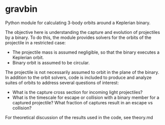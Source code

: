 # gravbin
Python module for calculating 3-body orbits around a Keplerian binary.

The objective here is understanding the capture and evolution of projectiles by a binary. To do this, the module provides solvers for the orbits of the projectile in a restricted case: 
- The projectile mass is assumed negligible, so that the binary executes a Keplerian orbit. 
- Binary orbit is assumed to be circular. 

The projectile is not necessarily assumed to orbit in the plane of the binary. In addition to the orbit solvers, code is included to produce and analyze suites of orbits to address several questions of interest: 
- What is the capture cross section for incoming light projectiles?
- What is the timescale for escape or collision with a binary member for a captured projectile? What fraction of captures result in an escape vs collision?

For theoretical discussion of the results used in the code, see theory.md
